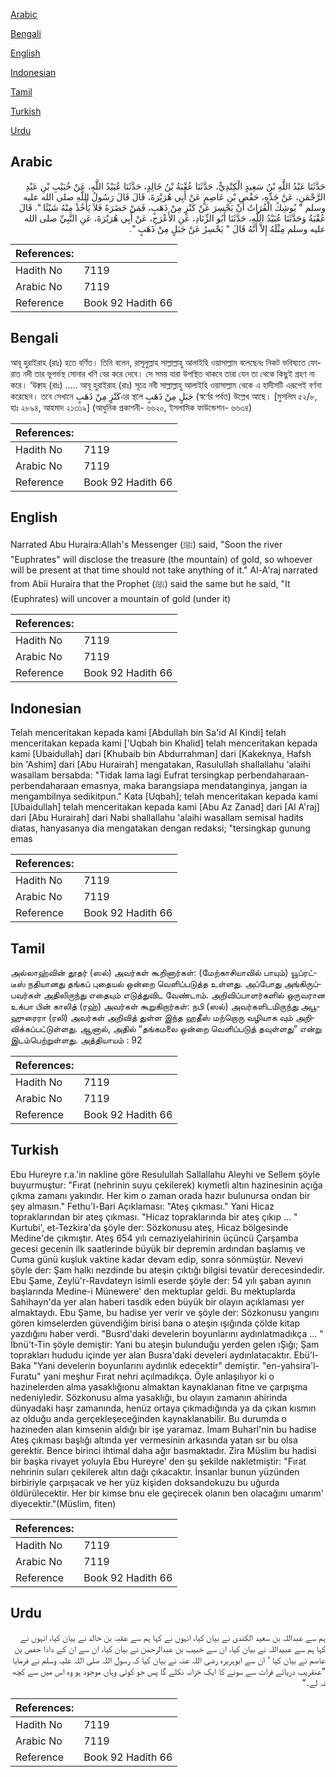 [Arabic](#arabic)

[Bengali](#bengali)

[English](#english)

[Indonesian](#indonesian)

[Tamil](#tamil)

[Turkish](#turkish)

[Urdu](#urdu)

## Arabic


<div dir="rtl" lang="ar" style={{fontSize:'larger',backgroundColor:'#f8f9fa',padding:20}}>
حَدَّثَنَا عَبْدُ اللَّهِ بْنُ سَعِيدٍ الْكِنْدِيُّ، حَدَّثَنَا عُقْبَةُ بْنُ خَالِدٍ، حَدَّثَنَا عُبَيْدُ اللَّهِ، عَنْ خُبَيْبِ بْنِ عَبْدِ الرَّحْمَنِ، عَنْ جَدِّهِ، حَفْصِ بْنِ عَاصِمٍ عَنْ أَبِي هُرَيْرَةَ، قَالَ قَالَ رَسُولُ اللَّهِ صلى الله عليه وسلم ‏"‏ يُوشِكُ الْفُرَاتُ أَنْ يَحْسِرَ عَنْ كَنْزٍ مِنْ ذَهَبٍ، فَمَنْ حَضَرَهُ فَلاَ يَأْخُذْ مِنْهُ شَيْئًا ‏"‏‏.‏ قَالَ عُقْبَةُ وَحَدَّثَنَا عُبَيْدُ اللَّهِ، حَدَّثَنَا أَبُو الزِّنَادِ، عَنِ الأَعْرَجِ، عَنْ أَبِي هُرَيْرَةَ، عَنِ النَّبِيِّ صلى الله عليه وسلم مِثْلَهُ إِلاَّ أَنَّهُ قَالَ ‏"‏ يَحْسِرُ عَنْ جَبَلٍ مِنْ ذَهَبٍ ‏"‏‏.‏
</div>
<div style={{backgroundColor:'#f8f9fa',padding:20, marginBottom: 10}}><table> <thead> <tr> <th>References:</th> <th></th> </tr> </thead> <tbody><tr><td>Hadith No</td><td>7119</td></tr><tr><td>Arabic No</td><td>7119</td></tr><tr><td>Reference</td><td>Book 92 Hadith 66</td></tr></tbody></table></div>

## Bengali


<div dir="ltr" lang="bn" style={{fontSize:'larger',backgroundColor:'#f8f9fa',padding:20}}>
আবূ হুরাইরাহ (রাঃ) হতে বর্ণিত। তিনি বলেন, রাসূলুল্লাহ সাল্লাল্লাহু আলাইহি ওয়াসাল্লাম বলেছেনঃ নিকট ভবিষ্যতে ফোরাত নদী তার ভূগর্ভস্থ সোনার খণি বের করে দেবে। সে সময় যারা উপস্থিত থাকবে তারা যেন তা থেকে কিছুই গ্রহণ না করে। ‘উক্বাহ (রাঃ) ..... আবূ হুরাইরাহ (রাঃ) সূত্রে নবী সাল্লাল্লাহু আলাইহি ওয়াসাল্লাম থেকে এ হাদীসটি এরূপেই বর্ণনা করেছেন। তবে সেখানে كَنْزٍ مِنْ ذَهَبٍএর স্থলে جَبَلٍ مِنْ ذَهَبٍ (স্বর্ণের পর্বত) উল্লেখ আছে। [মুসলিম ৫২/৮, হাঃ ২৮৯৪, আহমাদ ২১৩১৯] (আধুনিক প্রকাশনী- ৬৬২০, ইসলামিক ফাউন্ডেশন- ৬৬৩৪)
</div>
<div style={{backgroundColor:'#f8f9fa',padding:20, marginBottom: 10}}><table> <thead> <tr> <th>References:</th> <th></th> </tr> </thead> <tbody><tr><td>Hadith No</td><td>7119</td></tr><tr><td>Arabic No</td><td>7119</td></tr><tr><td>Reference</td><td>Book 92 Hadith 66</td></tr></tbody></table></div>

## English


<div dir="ltr" lang="en" style={{fontSize:'larger',backgroundColor:'#f8f9fa',padding:20}}>
Narrated Abu Huraira:Allah's Messenger (ﷺ) said, "Soon the river "Euphrates" will disclose the treasure (the mountain) of gold, so whoever will be present at that time should not take anything of it." Al-A'raj narrated from Abii Huraira that the Prophet (ﷺ) said the same but he said, "It (Euphrates) will uncover a mountain of gold (under it)
</div>
<div style={{backgroundColor:'#f8f9fa',padding:20, marginBottom: 10}}><table> <thead> <tr> <th>References:</th> <th></th> </tr> </thead> <tbody><tr><td>Hadith No</td><td>7119</td></tr><tr><td>Arabic No</td><td>7119</td></tr><tr><td>Reference</td><td>Book 92 Hadith 66</td></tr></tbody></table></div>

## Indonesian


<div dir="ltr" lang="id" style={{fontSize:'larger',backgroundColor:'#f8f9fa',padding:20}}>
Telah menceritakan kepada kami [Abdullah bin Sa'id Al Kindi] telah menceritakan kepada kami ['Uqbah bin Khalid] telah menceritakan kepada kami [Ubaidullah] dari [Khubaib bin Abdurrahman] dari [Kakeknya, Hafsh bin 'Ashim] dari [Abu Hurairah] mengatakan, Rasulullah shallallahu 'alaihi wasallam bersabda: "Tidak lama lagi Eufrat tersingkap perbendaharaan-perbendaharaan emasnya, maka barangsiapa mendatanginya, jangan ia mengambilnya sedikitpun." Kata [Uqbah]; telah menceritakan kepada kami [Ubaidullah] telah menceritakan kepada kami [Abu Az Zanad] dari [Al A'raj] dari [Abu Hurairah] dari Nabi shallallahu 'alaihi wasallam semisal hadits diatas, hanyasanya dia mengatakan dengan redaksi; "tersingkap gunung emas
</div>
<div style={{backgroundColor:'#f8f9fa',padding:20, marginBottom: 10}}><table> <thead> <tr> <th>References:</th> <th></th> </tr> </thead> <tbody><tr><td>Hadith No</td><td>7119</td></tr><tr><td>Arabic No</td><td>7119</td></tr><tr><td>Reference</td><td>Book 92 Hadith 66</td></tr></tbody></table></div>

## Tamil


<div dir="ltr" lang="ta" style={{fontSize:'larger',backgroundColor:'#f8f9fa',padding:20}}>
அல்லாஹ்வின் தூதர் (ஸல்) அவர்கள் கூறினார்கள்: (மேற்காசியாவில் பாயும்) யூப்ரட்டீஸ் நதியானது தங்கப் புதையல் ஒன்றை வெளிப்படுத்த உள்ளது. அப்போது அங்கிருப்பவர்கள் அதிலிருந்து எதையும் எடுத்துவிட வேண்டாம். அறிவிப்பாளர்களில் ஒருவரான உக்பா பின் காலித் (ரஹ்) அவர்கள் கூறுகிறார்கள்: நபி (ஸல்) அவர்களிடமிருந்து அபூஹுரைரா (ரலி) அவர்கள் அறிவித் துள்ள இந்த ஹதீஸ் மற்றொரு வழியாக வும் அறிவிக்கப்பட்டுள்ளது. ஆனால், அதில் “தங்கமலை ஒன்றை வெளிப்படுத் தவுள்ளது” என்று இடம்பெற்றுள்ளது. அத்தியாயம் : 92
</div>
<div style={{backgroundColor:'#f8f9fa',padding:20, marginBottom: 10}}><table> <thead> <tr> <th>References:</th> <th></th> </tr> </thead> <tbody><tr><td>Hadith No</td><td>7119</td></tr><tr><td>Arabic No</td><td>7119</td></tr><tr><td>Reference</td><td>Book 92 Hadith 66</td></tr></tbody></table></div>

## Turkish


<div dir="ltr" lang="tr" style={{fontSize:'larger',backgroundColor:'#f8f9fa',padding:20}}>
Ebu Hureyre r.a.'in nakline göre Resulullah Sallallahu Aleyhi ve Sellem şöyle buyurmuştur: "Fırat (nehrinin suyu çekilerek) kıymetli altın hazinesinin açığa çıkma zamanı yakındır. Her kim o zaman orada hazır bulunursa ondan bir şey almasın." Fethu'l-Bari Açıklaması: "Ateş çıkması." Yani Hicaz topraklarından bir ateş çıkması. "Hicaz topraklarında bir ateş çıkıp ... " Kurtubi', et-Tezkira'da şöyle der: Sözkonusu ateş, Hicaz bölgesinde Medine'de çıkmıştır. Ateş 654 yılı cemaziyelahirinin üçüncü Çarşamba gecesi gecenin ilk saatlerinde büyük bir depremin ardından başlamış ve Cuma günü kuşluk vaktine kadar devam edip, sonra sönmüştür. Nevevi şöyle der: Şam halkı nezdinde bu ateşin çıktığı bilgisi tevatür derecesindedir. Ebu Şame, Zeylü'r-Ravdateyn isimli eserde şöyle der: 54 yılı şaban ayının başlarında Medine-i Münewere' den mektuplar geldi. Bu mektuplarda Sahihayn'da yer alan haberi tasdik eden büyük bir olayın açıklaması yer almaktaydı. Ebu Şame, bu hadise yer verir ve şöyle der: Sözkonusu yangını gören kimselerden güvendiğim birisi bana o ateşin ışığında çölde kitap yazdığını haber verdi. "Busrd'daki develerin boyunlarını aydınlatmadıkça ... " İbnü't-Tin şöyle demiştir: Yani bu ateşin bulunduğu yerden gelen ıŞığı; Şam toprakları hududu içinde yer alan Busra'daki develeri aydınlatacaktır. Ebü'l-Baka "Yani develerin boyunlarını aydınlık edecektir" demiştir. "en-yahsira'l-Furatu" yani meşhur Fırat nehri açılmadıkça. Öyle anlaşılıyor ki o hazinelerden alma yasaklığıonu almaktan kaynaklanan fitne ve çarpışma nedeniyledir. Sözkonusu alma yasaklığı, bu olayın zamanın ahirinda dünyadaki haşr zamanında, henüz ortaya çıkmadığında ya da çıkan kısmın az olduğu anda gerçekleşeceğinden kaynaklanabilir. Bu durumda o hazineden alan kimsenin aldığı bir işe yaramaz. İmam Buharl'nin bu hadise Ateş çıkması başlığı altında yer vermesinin arkasında yatan sır bu olsa gerektir. Bence birinci ihtimal daha ağır basmaktadır. Zira Müslim bu hadisi bir başka rivayet yoluyla Ebu Hureyre' den şu şekilde nakletmiştir: "Fırat nehrinin suları çekilerek altın dağı çıkacaktır. İnsanlar bunun yüzünden birbiriyle çarpışacak ve her yüz kişiden doksandokuzu bu uğurda öldürülecektir. Her bir kimse bnu ele geçirecek olanın ben olacağını umarım' diyecektir."(Müslim, fiten)
</div>
<div style={{backgroundColor:'#f8f9fa',padding:20, marginBottom: 10}}><table> <thead> <tr> <th>References:</th> <th></th> </tr> </thead> <tbody><tr><td>Hadith No</td><td>7119</td></tr><tr><td>Arabic No</td><td>7119</td></tr><tr><td>Reference</td><td>Book 92 Hadith 66</td></tr></tbody></table></div>

## Urdu


<div dir="rtl" lang="ur" style={{fontSize:'larger',backgroundColor:'#f8f9fa',padding:20}}>
ہم سے عبداللہ بن سعید الکندی نے بیان کیا، انہوں نے کہا ہم سے عقبہ بن خالد نے بیان کیا، انہوں نے کہا ہم سے عبیداللہ نے بیان کیا، ان سے خبیب بن عبدالرحمٰن نے بیان کیا، ان سے ان کے دادا حفص بن عاصم نے بیان کیا ‘ ان سے ابوہریرہ رضی اللہ عنہ نے بیان کیا کہ رسول اللہ صلی اللہ علیہ وسلم نے فرمایا ”عنقریب دریائے فرات سے سونے کا ایک خزانہ نکلے گا پس جو کوئی وہاں موجود ہو وہ اس میں سے کچھ نہ لے۔“
</div>
<div style={{backgroundColor:'#f8f9fa',padding:20, marginBottom: 10}}><table> <thead> <tr> <th>References:</th> <th></th> </tr> </thead> <tbody><tr><td>Hadith No</td><td>7119</td></tr><tr><td>Arabic No</td><td>7119</td></tr><tr><td>Reference</td><td>Book 92 Hadith 66</td></tr></tbody></table></div>
